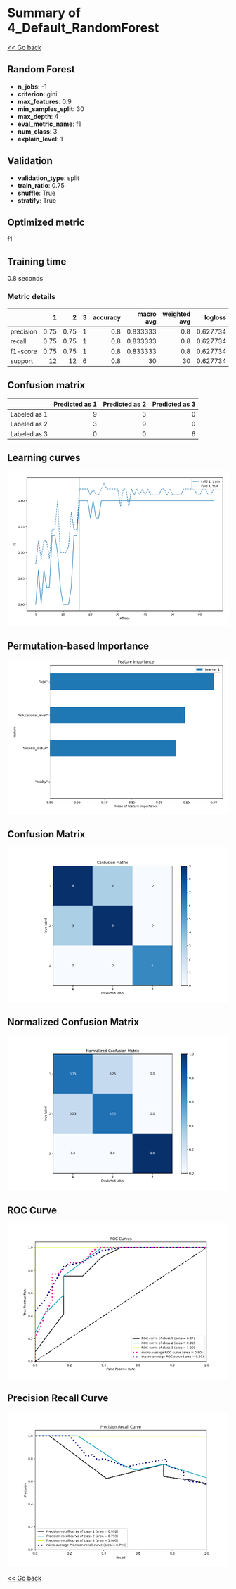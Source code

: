 # Summary of 4_Default_RandomForest

[<< Go back](../README.md)


## Random Forest
- **n_jobs**: -1
- **criterion**: gini
- **max_features**: 0.9
- **min_samples_split**: 30
- **max_depth**: 4
- **eval_metric_name**: f1
- **num_class**: 3
- **explain_level**: 1

## Validation
 - **validation_type**: split
 - **train_ratio**: 0.75
 - **shuffle**: True
 - **stratify**: True

## Optimized metric
f1

## Training time

0.8 seconds

### Metric details
|           |     1 |     2 |   3 |   accuracy |   macro avg |   weighted avg |   logloss |
|:----------|------:|------:|----:|-----------:|------------:|---------------:|----------:|
| precision |  0.75 |  0.75 |   1 |        0.8 |    0.833333 |            0.8 |  0.627734 |
| recall    |  0.75 |  0.75 |   1 |        0.8 |    0.833333 |            0.8 |  0.627734 |
| f1-score  |  0.75 |  0.75 |   1 |        0.8 |    0.833333 |            0.8 |  0.627734 |
| support   | 12    | 12    |   6 |        0.8 |   30        |           30   |  0.627734 |


## Confusion matrix
|              |   Predicted as 1 |   Predicted as 2 |   Predicted as 3 |
|:-------------|-----------------:|-----------------:|-----------------:|
| Labeled as 1 |                9 |                3 |                0 |
| Labeled as 2 |                3 |                9 |                0 |
| Labeled as 3 |                0 |                0 |                6 |

## Learning curves
![Learning curves](learning_curves.png)

## Permutation-based Importance
![Permutation-based Importance](permutation_importance.png)
## Confusion Matrix

![Confusion Matrix](confusion_matrix.png)


## Normalized Confusion Matrix

![Normalized Confusion Matrix](confusion_matrix_normalized.png)


## ROC Curve

![ROC Curve](roc_curve.png)


## Precision Recall Curve

![Precision Recall Curve](precision_recall_curve.png)



[<< Go back](../README.md)
